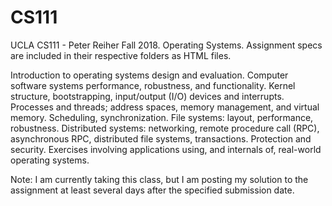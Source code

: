# CS111
UCLA CS111 - Peter Reiher Fall 2018. Operating Systems.
Assignment specs are included in their respective folders as HTML files.

Introduction to operating systems design and evaluation. Computer software systems performance, robustness, and functionality. Kernel structure, bootstrapping, input/output (I/O) devices and interrupts. Processes and threads; address spaces, memory management, and virtual memory. Scheduling, synchronization. File systems: layout, performance, robustness. Distributed systems: networking, remote procedure call (RPC), asynchronous RPC, distributed file systems, transactions. Protection and security. Exercises involving applications using, and internals of, real-world operating systems.

Note: I am currently taking this class, but I am posting my solution to the assignment at least several days after the specified submission date. 
